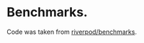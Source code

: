 # Benchmarks.

Code was taken from [riverpod/benchmarks](https://github.com/rrousselGit/riverpod/tree/master/benchmarks). 